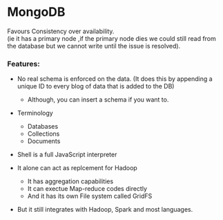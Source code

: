 # MongoDB

Favours Consistency over availability.   
(ie it has a primary node ,if the primary node dies we could still read from the database but we cannot write until the issue is resolved).

### Features:

- No real schema is enforced on the data.
    (It does this by appending a unique ID to every blog of data that is added to the DB)
    - Although, you can insert a schema if you want to.

- Terminology
    - Databases
    - Collections
    - Documents

- Shell is a full JavaScript interpreter

- It alone can act as replcement for Hadoop
    - It has aggregation capabilities
    - It can exectue Map-reduce codes directly
    - And it has its own File system called GridFS

- But it still integrates with Hadoop, Spark and most languages.

